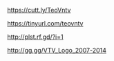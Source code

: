 https://cutt.ly/TeoVntv

https://tinyurl.com/teovntv

http://plst.rf.gd/?i=1

http://gg.gg/VTV_Logo_2007-2014
